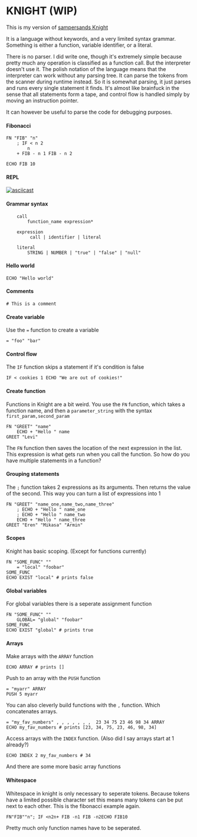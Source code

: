 # KNIGHT (WIP)
This is my version of [sampersands Knight](https://github.com/sampersand/Knight-Haskell)

It is a language without keywords, and a very limited syntax grammar.
Something is either a function, variable identifier, or a literal.

There is no parser.
I did write one, though it's extremely simple because pretty much any operation is classified as a function call.
But the interpreter doesn't use it. The polish notation of the language means that the interpreter can work without any parsing tree.
It can parse the tokens from the scanner during runtime instead. So it is somewhat parsing, it just parses and runs every single statement it finds.
It's almost like brainfuck in the sense that all statements form a tape, and control flow is handled simply by moving an instruction pointer.

It can however be useful to parse the code for debugging purposes.

#### Fibonacci
```
FN "FIB" "n" 
	; IF < n 2
		n
	+ FIB - n 1 FIB - n 2

ECHO FIB 10
```

#### REPL
[![asciicast](https://asciinema.org/a/zEFUTHG6pYRP3UW7zOvvj9rkV.svg)](https://asciinema.org/a/zEFUTHG6pYRP3UW7zOvvj9rkV)

#### Grammar syntax
```
	call
		function_name expression*
	
	expression
		 call | identifier | literal

	literal
		STRING | NUMBER | "true" | "false" | "null"
```

#### Hello world
```
ECHO "Hello world"
```

#### Comments
```
# This is a comment
```

#### Create variable
Use the `=` function to create a variable
```
= "foo" "bar"
```

#### Control flow
The `IF` function skips a statement if it's condition is false
```
IF < cookies 1 ECHO "We are out of cookies!"
```

#### Create function
Functions in Knight are a bit weird.
You use the `FN` function, which takes a function name,
and then a `parameter_string` with the syntax `first_param,second_param`
```
FN "GREET" "name"
	ECHO + "Hello " name
GREET "Levi"
```
The `FN` function then saves the location of the next expression in the list.
This expression is what gets run when you call the function.
So how do you have multiple statements in a function?

#### Grouping statements
The `;` function takes 2 expressions as its arguments.
Then returns the value of the second.
This way you can turn a list of expressions into 1
```
FN "GREET" "name_one,name_two,name_three"
	; ECHO + "Hello " name_one
	; ECHO + "Hello " name_two
	ECHO + "Hello " name_three
GREET "Eren" "Mikasa" "Armin"
```

#### Scopes
Knight has basic scoping. (Except for functions currently)
```
FN "SOME_FUNC" ""
    = "local" "foobar"
SOME_FUNC
ECHO EXIST "local" # prints false
```

#### Global variables
For global variables there is a seperate assignment function
```
FN "SOME_FUNC" ""
    GLOBAL= "global" "foobar"
SOME_FUNC
ECHO EXIST "global" # prints true
```

#### Arrays
Make arrays with the `ARRAY` function
```
ECHO ARRAY # prints []
```
Push to an array with the `PUSH` function
```
= "myarr" ARRAY
PUSH 5 myarr
```
You can also cleverly build functions with the `,` function. Which concatenates arrays.
```
= "my_fav_numbers" , , , , , , ,  23 34 75 23 46 98 34 ARRAY
ECHO my_fav_numbers # prints [23, 34, 75, 23, 46, 98, 34]
```
Access arrays with the `INDEX` function. (Also did I say arrays start at 1 already?)
```
ECHO INDEX 2 my_fav_numbers # 34
```
And there are some more basic array functions

#### Whitespace
Whitespace in knight is only necessary to seperate tokens. Because tokens have a limited possible character set this means many tokens can be put next to each other.
This is the fibonacci example again.
```
FN"FIB""n"; IF <n2n+ FIB -n1 FIB -n2ECHO FIB10
```
Pretty much only function names have to be seperated.